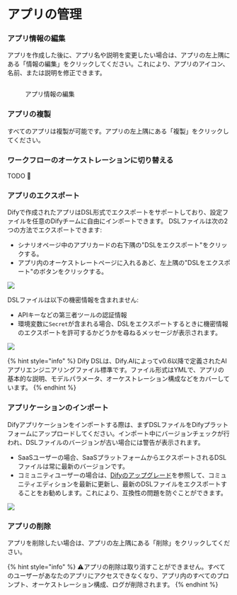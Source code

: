 # アプリの管理

### アプリ情報の編集

アプリを作成した後に、アプリ名や説明を変更したい場合は、アプリの左上隅にある「情報の編集」をクリックしてください。これにより、アプリのアイコン、名前、または説明を修正できます。

<figure><img src="https://assets-docs.dify.ai//img/jp/management/94be148a3e8d86cc337fc7ad897a1bac.webp" alt=""><figcaption><p>アプリ情報の編集</p></figcaption></figure>

### アプリの複製

すべてのアプリは複製が可能です。アプリの左上隅にある「複製」をクリックしてください。

### ワークフローのオーケストレーションに切り替える

TODO 🚧

### アプリのエクスポート

Difyで作成されたアプリはDSL形式でエクスポートをサポートしており、設定ファイルを任意のDifyチームに自由にインポートできます。 DSLファイルは次の2つの方法でエクスポートできます:

* シナリオページ中のアプリカードの右下隅の"DSLをエクスポート"をクリックする。
* アプリ内のオーケストレートページに入れるあど、左上隅の"DSLをエクスポート"のボタンをクリックする。

![](https://assets-docs.dify.ai//img/jp/management/457a66965cf27bf5960954bba25c96dc.webp)

DSLファイルは以下の機密情報を含まれません:

* APIキーなどの第三者ツールの認証情報
* 環境変数に`Secret`が含まれる場合、DSLをエクスポートするときに機密情報のエクスポートを許可するかどうかを尋ねるメッセージが表示されます。

![](https://assets-docs.dify.ai//img/jp/management/c3b27947ca294bf846af82df0f87ae31.webp)

{% hint style="info" %}
Dify DSLは、Dify.AIによってv0.6以降で定義されたAIアプリエンジニアリングファイル標準です。ファイル形式はYMLで、アプリの基本的な説明、モデルパラメータ、オーケストレーション構成などをカバーしています。
{% endhint %}

### アプリケーションのインポート

Difyアプリケーションをインポートする際は、まずDSLファイルをDifyプラットフォームにアップロードしてください。インポート中にバージョンチェックが行われ、DSLファイルのバージョンが古い場合には警告が表示されます。

- SaaSユーザーの場合、SaaSプラットフォームからエクスポートされるDSLファイルは常に最新のバージョンです。
- コミュニティユーザーの場合は、[Difyのアップグレード](https://docs.dify.ai/ja-jp/getting-started/install-self-hosted/docker-compose#upgrade-dify)を参照して、コミュニティエディションを最新に更新し、最新のDSLファイルをエクスポートすることをお勧めします。これにより、互換性の問題を防ぐことができます。

![](https://assets-docs.dify.ai/2024/11/487d2c1cc8b86666feb35ea8a346c053.png)

### アプリの削除

アプリを削除したい場合は、アプリの左上隅にある「削除」をクリックしてください。

{% hint style="info" %}
⚠️アプリの削除は取り消すことができません。すべてのユーザーがあなたのアプリにアクセスできなくなり、アプリ内のすべてのプロンプト、オーケストレーション構成、ログが削除されます。
{% endhint %}
